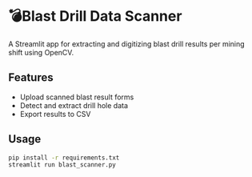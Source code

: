 # 💣Blast Drill Data Scanner

A Streamlit app for extracting and digitizing blast drill results per mining shift using OpenCV.

## Features
- Upload scanned blast result forms
- Detect and extract drill hole data
- Export results to CSV

## Usage
```bash
pip install -r requirements.txt
streamlit run blast_scanner.py
